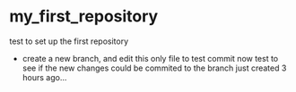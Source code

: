 # my_first_repository
test to set up the first repository
- create a new branch, and edit this only file to test commit
now test to see if the new changes could be commited to the branch just created 3 hours ago...
